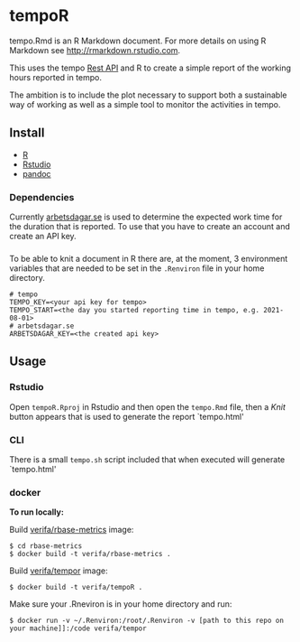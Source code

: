 # tempoR

tempo.Rmd is an R Markdown document. For more details on using R Markdown see http://rmarkdown.rstudio.com.

This uses the tempo [Rest API](https://help.tempo.io/cloud/en/tempo-server-migration-guide/rest-apis-for-your-migration/rest-apis-for-jira-cloud.html) and R to create a simple report of the working hours reported in tempo.

The ambition is to include the plot necessary to support both a sustainable way of working as well as a simple tool to monitor the activities in tempo.

## Install

- [R](https://www.r-project.org/)
- [Rstudio](https://www.rstudio.com/)
- [pandoc](https://pandoc.org/)

### Dependencies

Currently [arbetsdagar.se](https://arbetsdagar.se) is used to determine the expected work time for the duration that is reported. To use that you have to create an account and create an API key.
### 

To be able to knit a document in R there are, at the moment, 3 environment variables that are needed to be set in the `.Renviron` file in your home directory.

```
# tempo
TEMPO_KEY=<your api key for tempo>
TEMPO_START=<the day you started reporting time in tempo, e.g. 2021-08-01>
# arbetsdagar.se
ARBETSDAGAR_KEY=<the created api key> 
```

## Usage

### Rstudio

Open `tempoR.Rproj` in Rstudio and then open the `tempo.Rmd` file, then a *Knit* button appears that is used to generate the report `tempo.html' 

### CLI

There is a small `tempo.sh` script included that when executed will generate `tempo.html'

### docker

**To run locally:**

Build [verifa/rbase-metrics](rbase-metrics/Dockerfile) image:
```
$ cd rbase-metrics
$ docker build -t verifa/rbase-metrics .
```

Build [verifa/tempor](Dockerfile) image:
```
$ docker build -t verifa/tempoR .
```

Make sure your .Rneviron is in your home directory and run:
```
$ docker run -v ~/.Renviron:/root/.Renviron -v [path to this repo on your machine]]:/code verifa/tempor
```